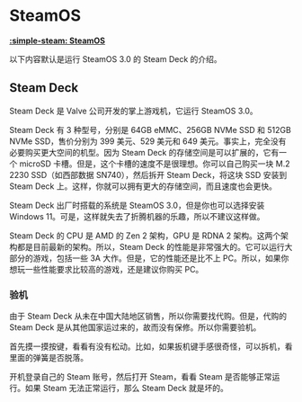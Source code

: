 # SteamOS

[**:simple-steam: SteamOS**](https://store.steampowered.com/steamos)

以下内容默认是运行 SteamOS 3.0 的 Steam Deck 的介绍。

## Steam Deck

Steam Deck 是 Valve 公司开发的掌上游戏机，它运行 SteamOS 3.0。

Steam Deck 有 3 种型号，分别是 64GB eMMC、256GB NVMe SSD 和 512GB NVMe SSD，售价分别为 399 美元、529 美元和 649 美元。事实上，完全没有必要购买更大空间的机型。因为 Steam Deck 的存储空间是可以扩展的，它有一个 microSD 卡槽。但是，这个卡槽的速度不是很理想。你可以自己购买一块 M.2 2230 SSD（如西部数据 SN740），然后拆开 Steam Deck，将这块 SSD 安装到 Steam Deck 上。这样，你就可以拥有更大的存储空间，而且速度也会更快。

Steam Deck 出厂时搭载的系统是 SteamOS 3.0，但是你也可以选择安装 Windows 11。可是，这样就失去了折腾机器的乐趣，所以不建议这样做。

Steam Deck 的 CPU 是 AMD 的 Zen 2 架构，GPU 是 RDNA 2 架构。这两个架构都是目前最新的架构。所以，Steam Deck 的性能是非常强大的。它可以运行大部分的游戏，包括一些 3A 大作。但是，它的性能还是比不上 PC。所以，如果你想玩一些性能要求比较高的游戏，还是建议你购买 PC。

### 验机

由于 Steam Deck 从未在中国大陆地区销售，所以你需要找代购。但是，代购的 Steam Deck 是从其他国家运过来的，故而没有保修。所以你需要验机。

首先摸一摸按键，看看有没有松动。比如，如果扳机键手感很奇怪，可以拆机，看里面的弹簧是否脱落。

开机登录自己的 Steam 账号，然后打开 Steam，看看 Steam 是否能够正常运行。如果 Steam 无法正常运行，那么 Steam Deck 就是坏的。